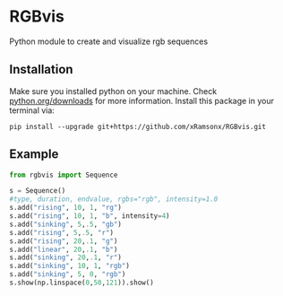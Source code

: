 # RGBvis
Python module to create and visualize rgb sequences
## Installation
Make sure you installed python on your machine.
Check [python.org/downloads](https://www.python.org/downloads/) for more information.
Install this package in your terminal via:
```console
pip install --upgrade git+https://github.com/xRamsonx/RGBvis.git
```

## Example


```python
from rgbvis import Sequence

s = Sequence()
#type, duration, endvalue, rgbs="rgb", intensity=1.0
s.add("rising", 10, 1, "rg")
s.add("rising", 10, 1, "b", intensity=4)
s.add("sinking", 5,.5, "gb")
s.add("rising", 5,.5, "r")
s.add("rising", 20,.1, "g")
s.add("linear", 20,.1, "b")
s.add("sinking", 20,.1, "r")
s.add("sinking", 10, 1, "rgb")
s.add("sinking", 5, 0, "rgb")
s.show(np.linspace(0,50,121)).show()
```
